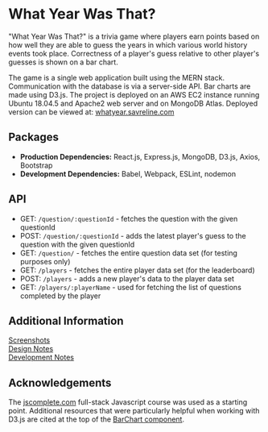 # What Year Was That?

"What Year Was That?" is a trivia game where players earn points based on how well they are able to guess the years in which various world history events took place. Correctness of a player's guess relative to other player's guesses is shown on a bar chart. 

The game is a single web application built using the MERN stack. Communication with the database is via a server-side API. Bar charts are made using D3.js. The project is deployed on an AWS EC2 instance running Ubuntu 18.04.5 and Apache2 web server and on MongoDB Atlas. Deployed version can be viewed at: [whatyear.savreline.com](https://whatyear.savreline.com)

## Packages
* **Production Dependencies:** React.js, Express.js, MongoDB, D3.js, Axios, Bootstrap
* **Development Dependencies:** Babel, Webpack, ESLint, nodemon

## API
* GET: `/question/:questionId` - fetches the question with the given questionId
* POST: `/question/:questionId` - adds the latest player's guess to the question with the given questionId
* GET: `/question/` - fetches the entire question data set (for testing purposes only)
* GET: `/players` - fetches the entire player data set (for the leaderboard)
* POST: `/players` - adds a new player's data to the player data set
* GET: `/players/:playerName` - used for fetching the list of questions completed by the player

## Additional Information
[Screenshots](doc/screenshots.md) \
[Design Notes](doc/design.md) \
[Development Notes](doc/devnotes.md)

## Acknowledgements
The [jscomplete.com](https://jscomplete.com) full-stack Javascript course was used as a starting point. Additional resources that were particularly helpful when working with D3.js are cited at the top of the [BarChart component](src/components/BarChart.js).
